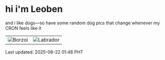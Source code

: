 # hi i'm Leoben

and i like dogs—so have some random dog pics that change whenever my CRON feels like it

|  |  |
|--------|----------|
| ![Borzoi](https://random-dog-vercel.vercel.app/api/random-borzoi?v=1755798489) | ![Labrador](https://random-dog-vercel.vercel.app/api/random-labrador?v=1755798489) |

Last updated: 2025-08-22 01:48 PHT
